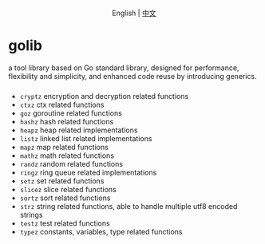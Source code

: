 <p align="center">
    <br> English | <a href="README-CN.md">中文</a>
</p>

# golib
a tool library based on Go standard library, designed for performance, flexibility and simplicity, and enhanced code reuse by introducing generics.

###
* ``cryptz`` encryption and decryption related functions
* ``ctxz`` ctx related functions
* ``goz`` goroutine related functions
* ``hashz`` hash related functions
* ``heapz`` heap related implementations
* ``listz`` linked list related implementations
* ``mapz`` map related functions
* ``mathz`` math related functions
* ``randz`` random related functions
* ``ringz`` ring queue related implementations
* ``setz`` set related functions
* ``slicez`` slice related functions
* ``sortz`` sort related functions
* ``strz`` string related functions, able to handle multiple utf8 encoded strings
* ``testz`` test related functions
* ``typez`` constants, variables, type related functions
